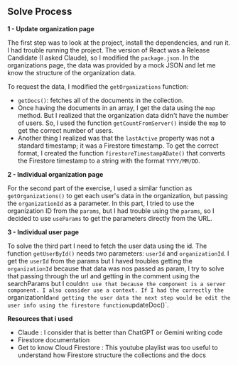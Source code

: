 ## Solve Process

**1 - Update organization page**

The first step was to look at the project, install the dependencies, and run it. I had trouble running the project. The version of React was a Release Candidate (I asked Claude), so I modified the `package.json`. In the organizations page, the data was provided by a mock JSON and let me know the structure of the organization data.

To request the data, I modified the `getOrganizations` function:

* `getDocs()`: fetches all of the documents in the collection.
* Once having the documents in an array, I get the data using the `map` method. But I realized that the organization data didn't have the number of users. So, I used the function `getCountFromServer()` inside the `map` to get the correct number of users.
* Another thing I realized was that the `lastActive` property was not a standard timestamp; it was a Firestore timestamp. To get the correct format, I created the function `firestoreTimestampADate()` that converts the Firestore timestamp to a string with the format `YYYY/MM/DD`.

**2 - Individual organization page**

For the second part of the exercise, I used a similar function as `getOrganizations()` to get each user's data in the organization, but passing the `organizationId` as a parameter. In this part, I tried to use the organization ID from the `params`, but I had trouble using the `params`, so I decided to use `useParams` to get the parameters directly from the URL.

**3 - Individual user page**

To solve the third part I need to fetch the user data using the id. The function `getUserById()` needs two parameters: `userId` and `organizationId`. I get the `userId` from the params but I haved troubles getting the `organizationId` because that data was nos passed as param, I try to solve that passing through the url and getting in the comment using the searchParams but I couldn`t use that because the component is a server component. I also consider use a context.
If I had the correctly the `organizationId` and getting the user data the next step would be edit the user info using the firestore function `updateDoc()`.

**Resources that i used**
- Claude : I consider that is better than ChatGPT or Gemini writing code
- Firestore documentation
- Get to know Cloud Firestore : This youtube playlist was too useful to understand how Firestore structure the collections and the docs
